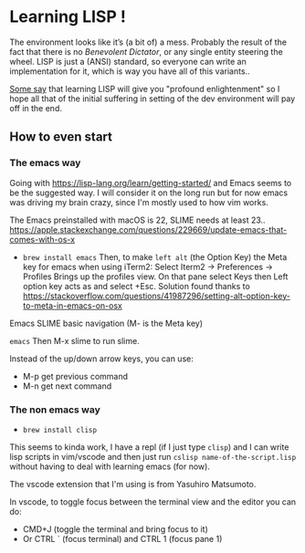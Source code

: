 # Learning LISP !

The environment looks like it’s (a bit of) a mess.
Probably the result of the fact that there is no _Benevolent Dictator_, or any single entity steering the wheel. LISP is just a (ANSI) standard, so everyone can write an implementation for it, which is way you have all of this variants..

[Some say](https://lispers.org/) that learning LISP will give you "profound enlightenment" so I hope all that of the initial suffering in setting of the dev environment will pay off in the end.

## How to even start

### The emacs way
Going with https://lisp-lang.org/learn/getting-started/ and Emacs seems to be the suggested way. I will consider it on the long run but for now emacs was driving my brain crazy, since I'm mostly used to how vim works.

The Emacs preinstalled with macOS is 22, SLIME needs at least 23..
https://apple.stackexchange.com/questions/229669/update-emacs-that-comes-with-os-x

- `brew install emacs`
Then, to make `left alt` (the Option Key) the Meta key for emacs when using iTerm2:
Select Iterm2 -> Preferences -> Profiles Brings up the profiles view.
On that pane select Keys then Left option key acts as and select +Esc.
Solution found thanks to https://stackoverflow.com/questions/41987296/setting-alt-option-key-to-meta-in-emacs-on-osx

Emacs SLIME basic navigation (M- is the Meta key)

`emacs`
Then M-x slime to run slime.

Instead of the up/down arrow keys, you can use:
- M-p get previous command
- M-n get next command

### The non emacs way

- `brew install clisp`

This seems to kinda work, I have a repl (if I just type `clisp`) and I can write lisp scripts in vim/vscode and then just run `cslisp name-of-the-script.lisp` without having to deal with learning emacs (for now).

The vscode extension that I'm using is from Yasuhiro Matsumoto.

In vscode, to toggle focus between the terminal view and the editor you can do:

- CMD+J (toggle the terminal and bring focus to it)
- Or CTRL ` (focus terminal) and CTRL 1 (focus pane 1)
